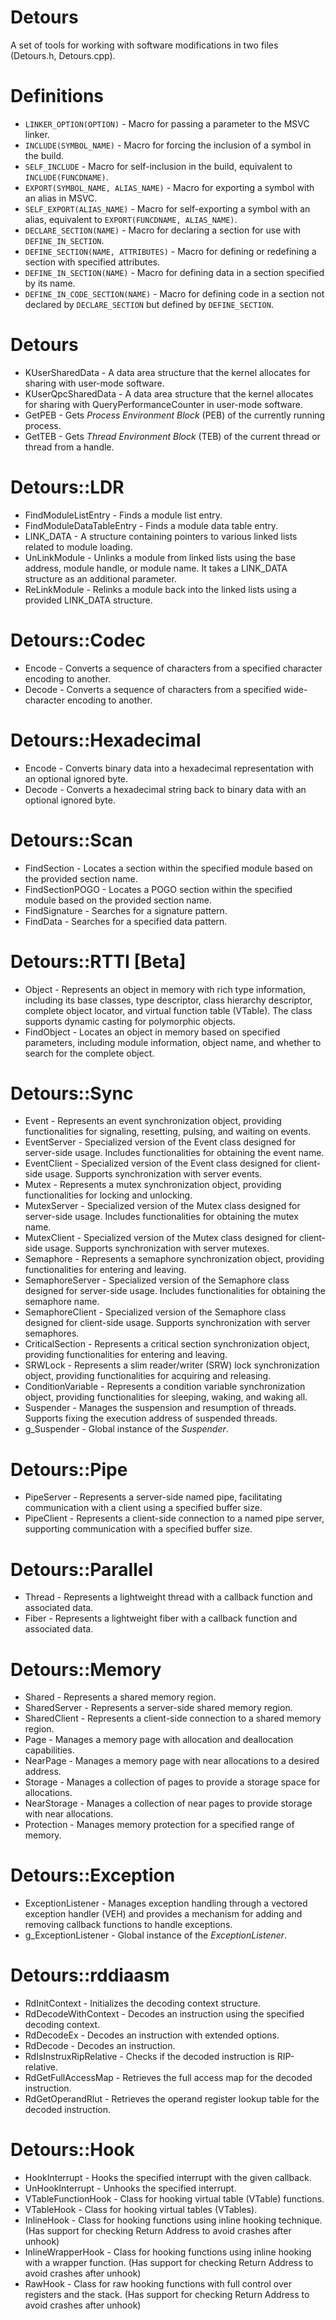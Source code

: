 # Detours
A set of tools for working with software modifications in two files (Detours.h, Detours.cpp).

# Definitions
* `LINKER_OPTION(OPTION)` - Macro for passing a parameter to the MSVC linker.
* `INCLUDE(SYMBOL_NAME)` - Macro for forcing the inclusion of a symbol in the build.
* `SELF_INCLUDE` - Macro for self-inclusion in the build, equivalent to `INCLUDE(FUNCDNAME)`.
* `EXPORT(SYMBOL_NAME, ALIAS_NAME)` - Macro for exporting a symbol with an alias in MSVC.
* `SELF_EXPORT(ALIAS_NAME)` - Macro for self-exporting a symbol with an alias, equivalent to `EXPORT(FUNCDNAME, ALIAS_NAME)`.
* `DECLARE_SECTION(NAME)` - Macro for declaring a section for use with `DEFINE_IN_SECTION`.
* `DEFINE_SECTION(NAME, ATTRIBUTES)` - Macro for defining or redefining a section with specified attributes.
* `DEFINE_IN_SECTION(NAME)` - Macro for defining data in a section specified by its name.
* `DEFINE_IN_CODE_SECTION(NAME)` - Macro for defining code in a section not declared by `DECLARE_SECTION` but defined by `DEFINE_SECTION`.

# Detours
* KUserSharedData - A data area structure that the kernel allocates for sharing with user-mode software.
* KUserQpcSharedData - A data area structure that the kernel allocates for sharing with QueryPerformanceCounter in user-mode software.
* GetPEB - Gets *Process Environment Block* (PEB) of the currently running process.
* GetTEB - Gets *Thread Environment Block* (TEB) of the current thread or thread from a handle.

# Detours::LDR
* FindModuleListEntry - Finds a module list entry.
* FindModuleDataTableEntry - Finds a module data table entry.
* LINK_DATA - A structure containing pointers to various linked lists related to module loading.
* UnLinkModule - Unlinks a module from linked lists using the base address, module handle, or module name. It takes a LINK_DATA structure as an additional parameter.
* ReLinkModule - Relinks a module back into the linked lists using a provided LINK_DATA structure.

# Detours::Codec
* Encode - Converts a sequence of characters from a specified character encoding to another.
* Decode - Converts a sequence of characters from a specified wide-character encoding to another.

# Detours::Hexadecimal
* Encode - Converts binary data into a hexadecimal representation with an optional ignored byte.
* Decode - Converts a hexadecimal string back to binary data with an optional ignored byte.

# Detours::Scan
* FindSection - Locates a section within the specified module based on the provided section name.
* FindSectionPOGO - Locates a POGO section within the specified module based on the provided section name.
* FindSignature - Searches for a signature pattern.
* FindData - Searches for a specified data pattern.

# Detours::RTTI [Beta]
* Object - Represents an object in memory with rich type information, including its base classes, type descriptor, class hierarchy descriptor, complete object locator, and virtual function table (VTable). The class supports dynamic casting for polymorphic objects.
* FindObject - Locates an object in memory based on specified parameters, including module information, object name, and whether to search for the complete object.

# Detours::Sync
* Event - Represents an event synchronization object, providing functionalities for signaling, resetting, pulsing, and waiting on events.
* EventServer - Specialized version of the Event class designed for server-side usage. Includes functionalities for obtaining the event name.
* EventClient - Specialized version of the Event class designed for client-side usage. Supports synchronization with server events.
* Mutex - Represents a mutex synchronization object, providing functionalities for locking and unlocking.
* MutexServer - Specialized version of the Mutex class designed for server-side usage. Includes functionalities for obtaining the mutex name.
* MutexClient - Specialized version of the Mutex class designed for client-side usage. Supports synchronization with server mutexes.
* Semaphore - Represents a semaphore synchronization object, providing functionalities for entering and leaving.
* SemaphoreServer - Specialized version of the Semaphore class designed for server-side usage. Includes functionalities for obtaining the semaphore name.
* SemaphoreClient - Specialized version of the Semaphore class designed for client-side usage. Supports synchronization with server semaphores.
* CriticalSection - Represents a critical section synchronization object, providing functionalities for entering and leaving.
* SRWLock - Represents a slim reader/writer (SRW) lock synchronization object, providing functionalities for acquiring and releasing.
* ConditionVariable - Represents a condition variable synchronization object, providing functionalities for sleeping, waking, and waking all.
* Suspender - Manages the suspension and resumption of threads. Supports fixing the execution address of suspended threads.
* g_Suspender - Global instance of the *Suspender*.

# Detours::Pipe
* PipeServer - Represents a server-side named pipe, facilitating communication with a client using a specified buffer size.
* PipeClient - Represents a client-side connection to a named pipe server, supporting communication with a specified buffer size.

# Detours::Parallel
* Thread - Represents a lightweight thread with a callback function and associated data.
* Fiber - Represents a lightweight fiber with a callback function and associated data.

# Detours::Memory
* Shared - Represents a shared memory region.
* SharedServer - Represents a server-side shared memory region.
* SharedClient - Represents a client-side connection to a shared memory region.
* Page - Manages a memory page with allocation and deallocation capabilities.
* NearPage - Manages a memory page with near allocations to a desired address.
* Storage - Manages a collection of pages to provide a storage space for allocations.
* NearStorage - Manages a collection of near pages to provide storage with near allocations.
* Protection - Manages memory protection for a specified range of memory.

# Detours::Exception
* ExceptionListener - Manages exception handling through a vectored exception handler (VEH) and provides a mechanism for adding and removing callback functions to handle exceptions.
* g_ExceptionListener - Global instance of the *ExceptionListener*.

# Detours::rddiaasm
* RdInitContext - Initializes the decoding context structure.
* RdDecodeWithContext - Decodes an instruction using the specified decoding context.
* RdDecodeEx - Decodes an instruction with extended options.
* RdDecode - Decodes an instruction.
* RdIsInstruxRipRelative - Checks if the decoded instruction is RIP-relative.
* RdGetFullAccessMap - Retrieves the full access map for the decoded instruction.
* RdGetOperandRlut - Retrieves the operand register lookup table for the decoded instruction.

# Detours::Hook
* HookInterrupt - Hooks the specified interrupt with the given callback.
* UnHookInterrupt - Unhooks the specified interrupt.
* VTableFunctionHook - Class for hooking virtual table (VTable) functions.
* VTableHook - Class for hooking virtual tables (VTables).
* InlineHook - Class for hooking functions using inline hooking technique. (Has support for checking Return Address to avoid crashes after unhook)
* InlineWrapperHook - Class for hooking functions using inline hooking with a wrapper function. (Has support for checking Return Address to avoid crashes after unhook)
* RawHook - Class for raw hooking functions with full control over registers and the stack. (Has support for checking Return Address to avoid crashes after unhook)
